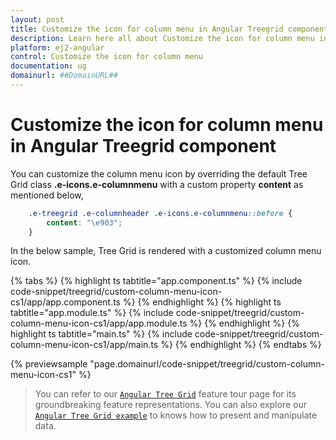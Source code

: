 ```yaml
---
layout: post
title: Customize the icon for column menu in Angular Treegrid component | Syncfusion
description: Learn here all about Customize the icon for column menu in Syncfusion Angular Treegrid component of Syncfusion Essential JS 2 and more.
platform: ej2-angular
control: Customize the icon for column menu 
documentation: ug
domainurl: ##DomainURL##
---
```


# Customize the icon for column menu in Angular Treegrid component

You can customize the column menu icon by overriding the default Tree Grid class **.e-icons.e-columnmenu** with a custom property **content** as mentioned below,

```css
    .e-treegrid .e-columnheader .e-icons.e-columnmenu::before {
        content: "\e903";
    }
```

In the below sample, Tree Grid is rendered with a customized column menu icon.

{% tabs %}
{% highlight ts tabtitle="app.component.ts" %}
{% include code-snippet/treegrid/custom-column-menu-icon-cs1/app/app.component.ts %}
{% endhighlight %}
{% highlight ts tabtitle="app.module.ts" %}
{% include code-snippet/treegrid/custom-column-menu-icon-cs1/app/app.module.ts %}
{% endhighlight %}
{% highlight ts tabtitle="main.ts" %}
{% include code-snippet/treegrid/custom-column-menu-icon-cs1/app/main.ts %}
{% endhighlight %}
{% endtabs %}
  
{% previewsample "page.domainurl/code-snippet/treegrid/custom-column-menu-icon-cs1" %}

> You can refer to our [`Angular Tree Grid`](https://www.syncfusion.com/angular-ui-components/angular-tree-grid) feature tour page for its groundbreaking feature representations. You can also explore our [`Angular Tree Grid example`](https://ej2.syncfusion.com/angular/demos/#/material/treegrid/treegrid-overview) to knows how to present and manipulate data.